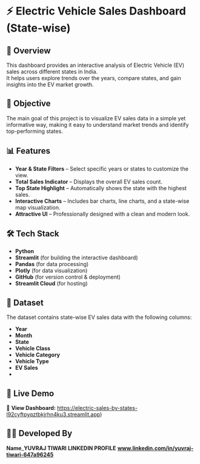 # ⚡ Electric Vehicle Sales Dashboard (State-wise)

## 📌 Overview
This dashboard provides an interactive analysis of Electric Vehicle (EV) sales across different states in India.  
It helps users explore trends over the years, compare states, and gain insights into the EV market growth.

## 🎯 Objective
The main goal of this project is to visualize EV sales data in a simple yet informative way, making it easy to understand market trends and identify top-performing states.

## 📊 Features
- **Year & State Filters** – Select specific years or states to customize the view.
- **Total Sales Indicator** – Displays the overall EV sales count.
- **Top State Highlight** – Automatically shows the state with the highest sales.
- **Interactive Charts** – Includes bar charts, line charts, and a state-wise map visualization.
- **Attractive UI** – Professionally designed with a clean and modern look.

## 🛠️ Tech Stack
- **Python**
- **Streamlit** (for building the interactive dashboard)
- **Pandas** (for data processing)
- **Plotly** (for data visualization)
- **GitHub** (for version control & deployment)
- **Streamlit Cloud** (for hosting)

## 📂 Dataset
The dataset contains state-wise EV sales data with the following columns:
- **Year**
- **Month**
- **State**
- **Vehicle Class**
- **Vehicle Category**
- **Vehicle Type**
- **EV Sales**
- 
## 🚀 Live Demo
🔗 **View Dashboard:** https://electric-sales-by-states-l92cyftpyqztbkjrhn4ku3.streamlit.app)

## 👨‍💻 Developed By
**Name**_**YUVRAJ TIWARI**
**LINKEDIN PROFILE** **www.linkedin.com/in/yuvraj-tiwari-647a96245**
